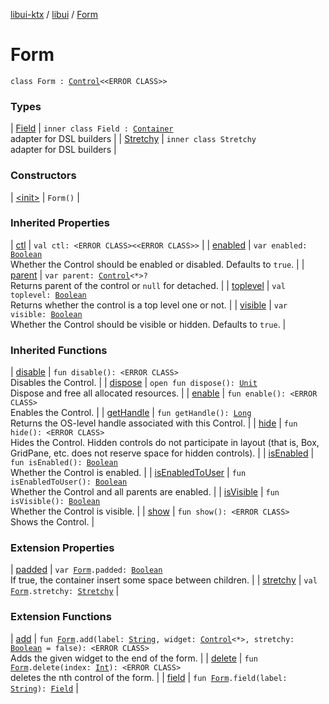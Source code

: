 [libui-ktx](../../index.md) / [libui](../index.md) / [Form](./index.md)

# Form

`class Form : `[`Control`](../-control/index.md)`<<ERROR CLASS>>`

### Types

| [Field](-field/index.md) | `inner class Field : `[`Container`](../-container/index.md)<br>adapter for DSL builders |
| [Stretchy](-stretchy/index.md) | `inner class Stretchy`<br>adapter for DSL builders |

### Constructors

| [&lt;init&gt;](-init-.md) | `Form()` |

### Inherited Properties

| [ctl](../-control/ctl.md) | `val ctl: <ERROR CLASS><<ERROR CLASS>>` |
| [enabled](../-control/enabled.md) | `var enabled: `[`Boolean`](https://kotlinlang.org/api/latest/jvm/stdlib/kotlin/-boolean/index.html)<br>Whether the Control should be enabled or disabled. Defaults to `true`. |
| [parent](../-control/parent.md) | `var parent: `[`Control`](../-control/index.md)`<*>?`<br>Returns parent of the control or `null` for detached. |
| [toplevel](../-control/toplevel.md) | `val toplevel: `[`Boolean`](https://kotlinlang.org/api/latest/jvm/stdlib/kotlin/-boolean/index.html)<br>Returns whether the control is a top level one or not. |
| [visible](../-control/visible.md) | `var visible: `[`Boolean`](https://kotlinlang.org/api/latest/jvm/stdlib/kotlin/-boolean/index.html)<br>Whether the Control should be visible or hidden. Defaults to `true`. |

### Inherited Functions

| [disable](../-control/disable.md) | `fun disable(): <ERROR CLASS>`<br>Disables the Control. |
| [dispose](../-control/dispose.md) | `open fun dispose(): `[`Unit`](https://kotlinlang.org/api/latest/jvm/stdlib/kotlin/-unit/index.html)<br>Dispose and free all allocated resources. |
| [enable](../-control/enable.md) | `fun enable(): <ERROR CLASS>`<br>Enables the Control. |
| [getHandle](../-control/get-handle.md) | `fun getHandle(): `[`Long`](https://kotlinlang.org/api/latest/jvm/stdlib/kotlin/-long/index.html)<br>Returns the OS-level handle associated with this Control. |
| [hide](../-control/hide.md) | `fun hide(): <ERROR CLASS>`<br>Hides the Control. Hidden controls do not participate in layout (that is, Box, GridPane, etc. does not reserve space for hidden controls). |
| [isEnabled](../-control/is-enabled.md) | `fun isEnabled(): `[`Boolean`](https://kotlinlang.org/api/latest/jvm/stdlib/kotlin/-boolean/index.html)<br>Whether the Control is enabled. |
| [isEnabledToUser](../-control/is-enabled-to-user.md) | `fun isEnabledToUser(): `[`Boolean`](https://kotlinlang.org/api/latest/jvm/stdlib/kotlin/-boolean/index.html)<br>Whether the Control and all parents are enabled. |
| [isVisible](../-control/is-visible.md) | `fun isVisible(): `[`Boolean`](https://kotlinlang.org/api/latest/jvm/stdlib/kotlin/-boolean/index.html)<br>Whether the Control is visible. |
| [show](../-control/show.md) | `fun show(): <ERROR CLASS>`<br>Shows the Control. |

### Extension Properties

| [padded](../padded.md) | `var `[`Form`](./index.md)`.padded: `[`Boolean`](https://kotlinlang.org/api/latest/jvm/stdlib/kotlin/-boolean/index.html)<br>If true, the container insert some space between children. |
| [stretchy](../stretchy.md) | `val `[`Form`](./index.md)`.stretchy: `[`Stretchy`](-stretchy/index.md) |

### Extension Functions

| [add](../add.md) | `fun `[`Form`](./index.md)`.add(label: `[`String`](https://kotlinlang.org/api/latest/jvm/stdlib/kotlin/-string/index.html)`, widget: `[`Control`](../-control/index.md)`<*>, stretchy: `[`Boolean`](https://kotlinlang.org/api/latest/jvm/stdlib/kotlin/-boolean/index.html)` = false): <ERROR CLASS>`<br>Adds the given widget to the end of the form. |
| [delete](../delete.md) | `fun `[`Form`](./index.md)`.delete(index: `[`Int`](https://kotlinlang.org/api/latest/jvm/stdlib/kotlin/-int/index.html)`): <ERROR CLASS>`<br>deletes the nth control of the form. |
| [field](../field.md) | `fun `[`Form`](./index.md)`.field(label: `[`String`](https://kotlinlang.org/api/latest/jvm/stdlib/kotlin/-string/index.html)`): `[`Field`](-field/index.md) |

